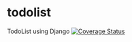 # todolist
TodoList using Django
[![Coverage Status](https://coveralls.io/repos/github/ghidalgo-eb/todolist/badge.svg)](https://coveralls.io/github/ghidalgo-eb/todolist)
